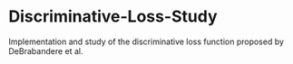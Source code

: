 # Discriminative-Loss-Study
Implementation and study of the discriminative loss function proposed by DeBrabandere et al.
